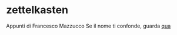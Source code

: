 # zettelkasten
Appunti di Francesco Mazzucco
Se il nome ti confonde, guarda [qua](https://en.wikipedia.org/wiki/Zettelkasten)